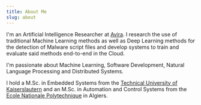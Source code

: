 ```yaml
--- 
title: About Me
slug: about
---
```


I'm an Artificial Intelligence Researcher at [Avira](https://www.avira.com/).
I research the use of traditional Machine Learning methods as well as Deep Learning 
methods for the detection of Malware script files and develop systems to train and evaluate said methods end-to-end in the Cloud.

I'm passionate about Machine Learning, Software Development, Natural Language Processing and Distributed Systems. 

I hold a M.Sc. in Embedded Systems from the [Technical University 
of Kaiserslautern](https://www.uni-kl.de/en/home/) and an M.Sc. in Automation and Control Systems
from the [Ecole Nationale Polytechnique](http://www.enp.edu.dz/) in Algiers.

